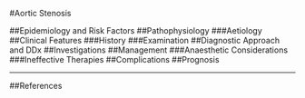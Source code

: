 #Aortic Stenosis

##Epidemiology and Risk Factors
##Pathophysiology
###Aetiology
##Clinical Features
###History
###Examination
##Diagnostic Approach and DDx
##Investigations
##Management
###Anaesthetic Considerations
###Ineffective Therapies
##Complications
##Prognosis

---
##References